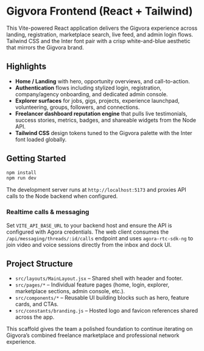 # Gigvora Frontend (React + Tailwind)

This Vite-powered React application delivers the Gigvora experience across landing, registration, marketplace search, live feed, and admin login flows. Tailwind CSS and the Inter font pair with a crisp white-and-blue aesthetic that mirrors the Gigvora brand.

## Highlights

- **Home / Landing** with hero, opportunity overviews, and call-to-action.
- **Authentication** flows including stylized login, registration, company/agency onboarding, and dedicated admin console.
- **Explorer surfaces** for jobs, gigs, projects, experience launchpad, volunteering, groups, followers, and connections.
- **Freelancer dashboard reputation engine** that pulls live testimonials, success stories, metrics, badges, and shareable widgets from the Node API.
- **Tailwind CSS** design tokens tuned to the Gigvora palette with the Inter font loaded globally.

## Getting Started

```bash
npm install
npm run dev
```

The development server runs at `http://localhost:5173` and proxies API calls to the Node backend when configured.

### Realtime calls & messaging

Set `VITE_API_BASE_URL` to your backend host and ensure the API is configured with Agora credentials. The web client consumes the `/api/messaging/threads/:id/calls` endpoint and uses `agora-rtc-sdk-ng` to join video and voice sessions directly from the inbox and dock UI.

## Project Structure

- `src/layouts/MainLayout.jsx` – Shared shell with header and footer.
- `src/pages/*` – Individual feature pages (home, login, explorer, marketplace sections, admin console, etc.).
- `src/components/*` – Reusable UI building blocks such as hero, feature cards, and CTAs.
- `src/constants/branding.js` – Hosted logo and favicon references shared across the app.

This scaffold gives the team a polished foundation to continue iterating on Gigvora’s combined freelance marketplace and professional network experience.
